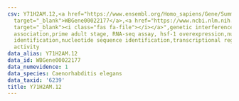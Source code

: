 ```yaml
---
csv: Y71H2AM.12,<a href="https://www.ensembl.org/Homo_sapiens/Gene/Summary?db=core;g=WBGene00022177"
  target="_blank">WBGene00022177</a>,<a href="https://www.ncbi.nlm.nih.gov/pubmed/30894454"
  target="_blank"><i class="fas fa-file"></i></a>",genetic interference,functional
  association,prime adult stage, RNA-seq assay, hsf-1 overexpression,nucleotide sequence
  identification,nucleotide sequence identification,transcriptional regulation,up-regulates
  activity
data_alias: Y71H2AM.12
data_id: WBGene00022177
data_numevidence: 1
data_species: Caenorhabditis elegans
data_taxid: '6239'
title: Y71H2AM.12
---
```

